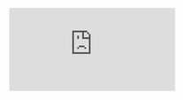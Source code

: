 ![certificate](https://github.com/january1073/portfolio/blob/main/microsoft/microsoft_it_support_specialist/microsoft_it_support_specialist.pdf)
